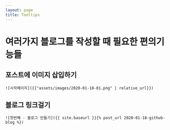 ```yaml
---
layout: page
title: Tooltips
---
```


# 여러가지 블로그를 작성할 때 필요한 편의기능들

## 포스트에 이미지 삽입하기

```
![시작페이지]({{"assets/images/2020-01-18-01.png" | relative_url}})
```

## 블로그 링크걸기

```
![첫번째 - 블로그 만들기]({{ site.baseurl }}{% post_url 2020-01-18-github-blog %})
```